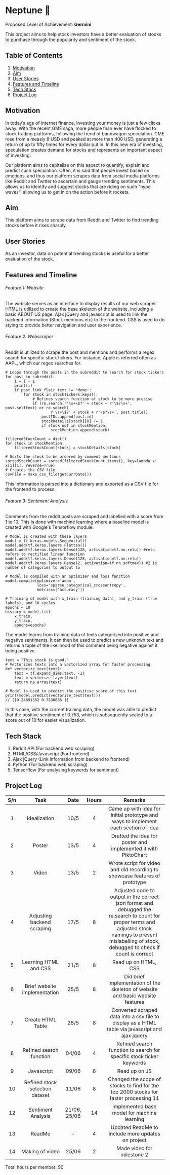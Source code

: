 # Neptune :rocket:

Proposed Level of Achievement: **Germini**

This project aims to help stock investors have a better evaluation of stocks to purchase through the popularity and sentiment of the stock.

## Table of Contents
1. [Motivation](https://github.com/ykwei7/stockscraper/blob/main/README.md#motivation)
2. [Aim](https://github.com/ykwei7/stockscraper/blob/main/README.md#aim)
3. [User Stories](https://github.com/ykwei7/stockscraper/blob/main/README.md#user-stories)
4. [Features and Timeline](https://github.com/ykwei7/stockscraper/blob/main/README.md#features-and-timeline)
5. [Tech Stack](https://github.com/ykwei7/stockscraper/blob/main/README.md#tech-stack)
6. [Project Log](https://github.com/ykwei7/stockscraper/blob/main/README.md#project-log)


## Motivation
In today’s age of internet finance, investing your money is just a few clicks away. With the recent GME saga, more people than ever have flocked to stock trading platforms, following the trend of bandwagon speculation. GME rose from a measly 8 USD and peaked at more than 400 USD, generating a return of up to fifty times for every dollar put in.
In this new era of investing, speculation creates demand for stocks and represents an important aspect of investing. 

Our platform aims to capitalize on this aspect to quantify, explain and predict such speculation.  Often, it is said that people invest based on emotions, and thus our platform scrapes data from social media platforms like Reddit and Twitter to ascertain and gauge trending sentiments. This allows us to identify and suggest stocks that are riding on such "hype waves", allowing us to get in on the action before it rockets.

## Aim
This platform aims to scrape data from Reddit and Twitter to find trending stocks before it rises sharply. 

## User Stories
As an investor, data on potential trending stocks is useful for a better evaluation of the stock.

## Features and Timeline

###### Feature 1: Website
The website serves as an interface to display results of our web scraper. 
HTML is utilized to create the base skeleton of the website, including a basic ABOUT US page.
Ajax jQuery and javascript is used to link the backend information (Stock mentions etc) to the frontend.
CSS is used to do stying to provide better navigation and user experience.

###### Feature 2: Webscraper
Reddit is utilized to scrape the post and mentions and performs a regex search for specific stock tickers.
For instance, Apple is referred often as AAPL, which our regex searches for.

```
# Loops through the posts in the subreddit to search for stock tickers
for post in subreddit:
    i = i + 1
    print(i)
    if post.link_flair_text != 'Meme':
        for stock in stockTickers.keys():
            # Refines search function of stock to be more precise
            if (re.search(r'\s+\$?' + stock + r'\$?\s+', post.selftext) or re.search(
                    r'\s+\$?' + stock + r'\$?\s+', post.title)):
                postIDs.append(post.id)
                stockDetails[stock][0] += 1
                if stock not in stockMention:
                    stockMention.append(stock)

filteredStockCount = dict()
for stock in stockMention:
    filteredStockCount[stock] = stockDetails[stock]
         
# Sorts the stock to be ordered by comment mentions
sortedStockCount = sorted(filteredStockCount.items(), key=lambda x: x[1][1], reverse=True)
# Creates the CSV file
csvFile = make_csv_file(getCurrDate())
```

This information is parsed into a dictionary and exported as a CSV file for the frontend to process.
 
###### Feature 3: Sentiment Analysis
Comments from the reddit posts are scraped and labelled with a score from 1 to 10.
This is done with machine learning where a baseline model is created with Google's Tensorflow module.

```
# Model is created with these layers
model = tf.keras.models.Sequential()
model.add(tf.keras.layers.Flatten())
model.add(tf.keras.layers.Dense(128, activation=tf.nn.relu)) #relu refers to rectified linear function
model.add(tf.keras.layers.Dense(128, activation=tf.nn.relu))
model.add(tf.keras.layers.Dense(2, activation=tf.nn.softmax)) #2 is number of categories to output to

# Model is compiled with an optimizer and loss function
model.compile(optimizer='adam',
              loss='sparse_categorical_crossentropy',
              metrics=['accuracy'])
              
# Training of model with x_train (training data), and y_train (true labels), and 10 cycles
epochs = 10
history = model.fit(
    x_train,
    y_train,
    epochs=epochs)
```

The model learns from training data of texts categorized into positive and negative sentiments.
It can then be used to predict a new unknown text and returns a tuple of the likelihood of this comment being negative against it being positive.

```
text = "This stock is good."
# Vectorizes texts into a vectorized array for faster processing
def vectorize_text(text):
    text = tf.expand_dims(text, -1)
    text = vectorize_layer(text)
    return np.array(text)

# Model is used to predict the positive score of this text
print(model.predict(vectorize_text(text)))
// [[0.24691352 0.7530865 ]]
```

In this case, with the current training data, the model was able to predict that the positive sentiment of 0.753,
which is subsequently scaled to a score out of 10 for easier visualization.
 
## Tech Stack
1. Reddit API (For backend web scraping)
2. HTML/CSS/Javascript (For frontend)
3. Ajax jQuery (Link information from backend to frontend)
4. Python (For backend web scraping)
5. Tensorflow (For analysing keywords for sentiment)

## Project Log
<!-- 
Additional features to look at:
1. Rate of increase of upvotes and commenting over time that determines popularity
2. Length of comments to prevent bot manipulation 
3. Whether to ignore penny stock mentions  
4. Analysis of mentions to price movement correlation 
5. Machine learning AI to pick up on sentiment heavy keywords  
6. Pick up on stock sentiments of key players in the stock market e.g Elon Musk and give higher weightage  
7. Scrape data from other websites such as Twitter/4Chan 
8. DD tagged post - More weightage based on length 
-->

S/n | Task | Date | Hours | Remarks
| :---: | :---: | :---: | :---: | :---: | 
1 | Idealization | 10/5 | 4 | Came up with idea for initial prototype and ways to implement each section of idea								
2 | Poster | 13/5 | 4 | Drafted the idea for poster and implemented it with PiktoChart									
3 | Video | 13/5 | 2 | Wrote script for video and did recording to showcase features of prototype 									
4 | Adjusting backend scraping | 17/5 | 8 | Adjusted code to output in the correct json format and debugged the re.search to count for proper terms and adjusted stock namings to prevent mislabelling of stock, debugged to check if count is correct									
5 | Learning HTML and CSS | 21/5 | 8 | Read up on HTML, CSS									
6 | Brief website implementation | 25/5 | 8 | Did brief implementation of the skeleton of website and basic website features 							
7 | Create HTML Table | 28/5 | 8 | Converted scraped data into a csv file to display as a HTML table via javascript and ajax jquery						
8 | Refined search function | 04/06 | 4 | Refined search function to search for specific stock ticker keywords									
9 | Javascript | 09/06 | 8 | Read up on JS									
10 | Refined stock selection dataset | 11/06 | 8 | Changed the scope of stocks to find for the top 2000 stocks for faster processing						11 | Improved interface of website | 18/06 | 8 | Redesigned website and added new subreddit sentiments									
12 | Sentiment Analysis | 21/06, 25/06 | 14 | Implemented base model for machine learning									
13 | ReadMe | - | 4 | Updated ReadMe to include more updates on project									
14 | Making of video | 25/06 | 2 | Made video for milestone 2									
	
Total hours per member: 90											


